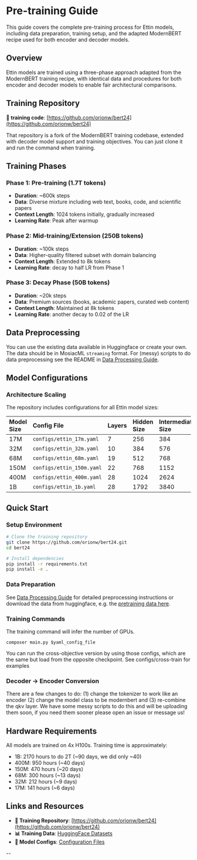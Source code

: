 # Pre-training Guide

This guide covers the complete pre-training process for Ettin models, including data preparation, training setup, and the adapted ModernBERT recipe used for both encoder and decoder models.

## Overview

Ettin models are trained using a three-phase approach adapted from the ModernBERT training recipe, with identical data and procedures for both encoder and decoder models to enable fair architectural comparisons.

## Training Repository

**📖 training code**: [https://github.com/orionw/bert24](https://github.com/orionw/bert24)

That repository is a fork of the ModernBERT training codebase, extended with decoder model support and training objectives. You can just clone it and run the command when training.

## Training Phases

### Phase 1: Pre-training (1.7T tokens)
- **Duration**: ~600k steps
- **Data**: Diverse mixture including web text, books, code, and scientific papers
- **Context Length**: 1024 tokens initially, gradually increased
- **Learning Rate**: Peak after warmup

### Phase 2: Mid-training/Extension (250B tokens)  
- **Duration**: ~100k steps
- **Data**: Higher-quality filtered subset with domain balancing
- **Context Length**: Extended to 8k tokens
- **Learning Rate**: decay to half LR from Phase 1

### Phase 3: Decay Phase (50B tokens)
- **Duration**: ~20k steps  
- **Data**: Premium sources (books, academic papers, curated web content)
- **Context Length**: Maintained at 8k tokens
- **Learning Rate**: another decay to 0.02 of the LR


## Data Preprocessing
You can use the existing data available in Huggingface or create your own. The data should be in MosiacML `streaming` format. For (messy) scripts to do data preprocessing see the README in [Data Processing Guide](data_processing/README.md).

## Model Configurations

### Architecture Scaling

The repository includes configurations for all Ettin model sizes:

| Model Size | Config File | Layers | Hidden Size | Intermediate Size | Attention Heads |
|:-----------|:------------|:-------|:------------|:------------------|:----------------|
| 17M        | `configs/ettin_17m.yaml` | 7 | 256 | 384 | 4 |
| 32M        | `configs/ettin_32m.yaml` | 10 | 384 | 576 | 6 |
| 68M        | `configs/ettin_68m.yaml` | 19 | 512 | 768 | 8 |
| 150M       | `configs/ettin_150m.yaml` | 22 | 768 | 1152 | 12 |
| 400M       | `configs/ettin_400m.yaml` | 28 | 1024 | 2624 | 16 |
| 1B         | `configs/ettin_1b.yaml` | 28 | 1792 | 3840 | 28 |


## Quick Start

### Setup Environment

```bash
# Clone the training repository
git clone https://github.com/orionw/bert24.git
cd bert24

# Install dependencies
pip install -r requirements.txt
pip install -e .
```

### Data Preparation

See [Data Processing Guide](data_processing/README.md) for detailed preprocessing instructions or download the data from huggingface, e.g. the [pretraining data here](https://huggingface.co/datasets/jhu-clsp/ettin-pretraining-data).

### Training Commands
The training command will infer the number of GPUs.

`composer main.py $yaml_config_file`

You can run the cross-objective version by using those configs, which are the same but load from the opposite checkpoint. See configs/cross-train for examples

### Decoder → Encoder Conversion
There are a few changes to do: (1) change the tokenizer to work like an encoder (2) change the model class to be modernbert and (3) re-combine the qkv layer. We have some messy scripts to do this and will be uploading them soon, if you need them sooner please open an issue or message us!


## Hardware Requirements
All models are trained on 4x H100s. Training time is approximately:

- 1B: 2170 hours to do 2T (~90 days, we did only ~40)
- 400M: 950 hours (~40 days)
- 150M: 470 hours (~20 days)
- 68M: 300 hours (~13 days)
- 32M: 212 hours (~9 days)
- 17M: 141 hours (~6 days)

## Links and Resources

- **📖 Training Repository**: [https://github.com/orionw/bert24](https://github.com/orionw/bert24)
- **📊 Training Data**: [HuggingFace Datasets](https://huggingface.co/datasets/jhu-clsp)
- **🔧 Model Configs**: [Configuration Files](./pretraining/configs)

--